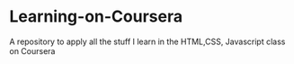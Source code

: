 # Learning-on-Coursera
A repository to apply all the stuff I learn in the HTML,CSS, Javascript class on Coursera
